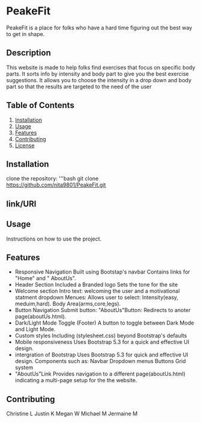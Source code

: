 # PeakeFit
PeakeFit is a place for folks who have a hard time figuring out the best way to get in shape.
## Description
This website is made to help folks find exercises that focus on specific body parts. 
It sorts info by intensity and body part to give you the best exercise suggestions.
It allows you to choose the intensity in a drop down and body part so that the results are targeted to the need of the user

## Table of Contents
1. [Installation](#installation)
2. [Usage](#usage)
3. [Features](#features)
4. [Contributing](#contributing)
5. [License](#license)

## Installation
clone the repository:
'''bash
git clone https://github.com/nita9801/PeakeFit.git
## link/URl

## Usage
Instructions on how to use the project.

## Features
- Responsive Navigation
Built using Bootstap's navbar
Contains links for "Home" and "
AboutUs".
- Header Section
Included a Branded logo
Sets the tone for the site
- Welcome section
Intro text: welcoming the user and a motivational statment
dropdown Menues:
Allows user to select:
Intensity(easy, meduim,hard).
Body Area(arms,core,legs).
- Button Navigation
Submit button:
"AboutUs"Button: Redirects to anoter page(aboutUs.html).
- Dark/Light Mode Toggle (Footer)
A button to toggle between Dark Mode and Light Mode. 
- Custom styles
Including (stylesheet.css) beyond Bootstrap's defaults
- Mobile responsiveness
Uses Bootstrap 5.3 for a quick and effective UI design.
- intergration of Bootstrap
Uses Bootstrap 5.3 for quick and effective UI design.
Components such as:
Navbar
Dropdown menus
Buttons
Grid system
- "AboutUs"Link
Provides navigation to a different page(aboutUs.html) indicating a multi-page 
setup for the the website.

## Contributing
 Christine L
 Justin K
 Megan W
 Michael M 
 Jermaine M 


